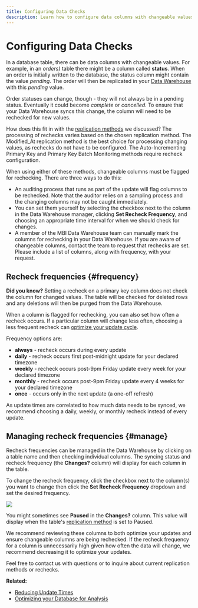 ```yaml
---
title: Configuring Data Checks
description: Learn how to configure data columns with changeable values.
---
```

# Configuring Data Checks

In a database table, there can be data columns with changeable values. For example, in an _orders)_ table there might be a column called **status**. When an order is initially written to the database, the status column might contain the value _pending_. The order will then be replicated in your [Data Warehouse](../data-warehouse-mgr/tour-dwm.md) with this _pending_ value.

Order statuses can change, though - they will not always be in a pending status. Eventually it could become _complete_ or _cancelled_. To ensure that your Data Warehouse syncs this change, the column will need to be rechecked for new values.

How does this fit in with the [replication methods](../data-warehouse-mgr/cfg-replication-methods.md) we discussed? The processing of rechecks varies based on the chosen replication method. The Modified\_At replication method is the best choice for processing changing values, as rechecks do not have to be configured. The Auto-Incrementing Primary Key and Primary Key Batch Monitoring methods require recheck configuration.

When using either of these methods, changeable columns must be flagged for rechecking. There are three ways to do this:

* An auditing process that runs as part of the update will flag columns to be rechecked. Note that the auditor relies on a sampling process and the changing columns may not be caught immediately.
* You can set them yourself by selecting the checkbox next to the column in the Data Warehouse manager, clicking **Set Recheck Frequency**, and choosing an appropriate time interval for when we should check for changes.
* A member of the MBI Data Warehouse team can manually mark the columns for rechecking in your Data Warehouse. If you are aware of changeable columns, contact the team to request that rechecks are set. Please include a list of columns, along with frequency, with your request.

## Recheck frequencies {#frequency}

**Did you know?**
 Setting a recheck on a primary key column does not check the column for changed values. The table will be checked for deleted rows and any deletions will then be purged from the Data Warehouse.

When a column is flagged for rechecking, you can also set how often a recheck occurs. If a particular column will change less often, choosing a less frequent recheck can [optimize your update cycle](../../best-practices/reduce-update-cycle-time.md).

Frequency options are:

* **always** - recheck occurs during every update
* **daily** - recheck occurs first post-midnight update for your declared timezone
* **weekly** - recheck occurs post-9pm Friday update every week for your declared timezone
* **monthly** - recheck occurs post-9pm Friday update every 4 weeks for your declared timezone
* **once** - occurs only in the next update (a one-off refresh)

As update times are correlated to how much data needs to be synced, we recommend choosing a daily, weekly, or monthly recheck instead of every update.

## Managing recheck frequencies {#manage}

Recheck frequencies can be managed in the Data Warehouse by clicking on a table name and then checking individual columns. The syncing status and recheck frequency (the **Changes?** column) will display for each column in the table.

To change the recheck frequency, click the checkbox next to the column(s) you want to change then click the **Set Recheck Frequency** dropdown and set the desired frequency.

![](../../mbi/assets//dwm-recheck.png)

You might sometimes see **Paused** in the **Changes?** column. This value will display when the table's [replication method](../data-analyst/data-warehouse-mgr/cfg-data-rechecks.md) is set to Paused.

We recommend reviewing these columns to both optimize your updates and ensure changeable columns are being rechecked. If the recheck frequency for a column is unnecessarily high given how often the data will change, we recommend decreasing it to optimize your updates.

Feel free to contact us with questions or to inquire about current replication methods or rechecks.

**Related:**

* [Reducing Update Times](../../best-practices/reduce-update-cycle-time.md)
* [Optimizing your Database for Analysis](../../best-practices/opt-db-analysis.md)
